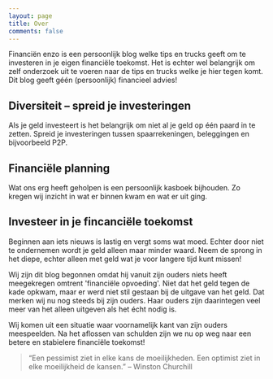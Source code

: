 ```yaml
---
layout: page
title: Over
comments: false
---
```


Financiën enzo is een persoonlijk blog welke tips en trucks geeft om te investeren in je eigen financiële toekomst. Het is echter wel belangrijk om zelf onderzoek uit te voeren naar de tips en trucks welke je hier tegen komt. Dit blog geeft géén (persoonlijk) financieel advies!

<div class="container">
    <div class="counter col_third">
      <h2 class="title">Diversiteit – spreid je investeringen</h2>
      <p>Als je geld investeert is het belangrijk om niet al je geld op één paard in te zetten. Spreid je investeringen tussen spaarrekeningen, beleggingen en bijvoorbeeld P2P.</p>
    </div>
    <div class="counter col_third">
      <h2 class="title">Financiële planning</h2>
      <p>Wat ons erg heeft geholpen is een persoonlijk kasboek bijhouden. Zo kregen wij inzicht in wat er binnen kwam en wat er uit ging.</p>
    </div>
    <div class="counter col_third end">
      <h2 class="title">Investeer in je fincanciële toekomst</h2>
      <p>Beginnen aan iets nieuws is lastig en vergt soms wat moed. Echter door niet te ondernemen wordt je geld alleen maar minder waard.
Neem de sprong in het diepe, echter alleen met geld wat je voor langere tijd kunt missen!</p>
    </div>
</div>

Wij zijn dit blog begonnen omdat hij vanuit zijn ouders niets heeft meegekregen omtrent 'financiële opvoeding'. Niet dat het geld tegen de kade opkwam, maar er werd niet stil gestaan bij de uitgave van het geld. Dat merken wij nu nog steeds bij zijn ouders. Haar ouders zijn daarintegen veel meer van het alleen uitgeven als het écht nodig is. 

Wij komen uit een situatie waar voornamelijk kant van zijn ouders meespeelden. Na het aflossen van schulden zijn we nu op weg naar een betere en stabielere financiële toekomst!

> “Een pessimist ziet in elke kans de moeilijkheden. Een optimist ziet in elke moeilijkheid de kansen.” – Winston Churchill
